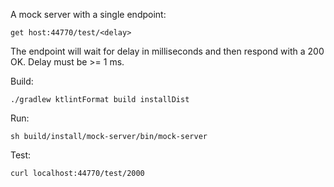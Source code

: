 A mock server with a single endpoint:

    get host:44770/test/<delay>

The endpoint will wait for delay in milliseconds and then respond with a 200 OK.
Delay must be >= 1 ms.

Build:

    ./gradlew ktlintFormat build installDist

Run:

    sh build/install/mock-server/bin/mock-server

Test:

    curl localhost:44770/test/2000

